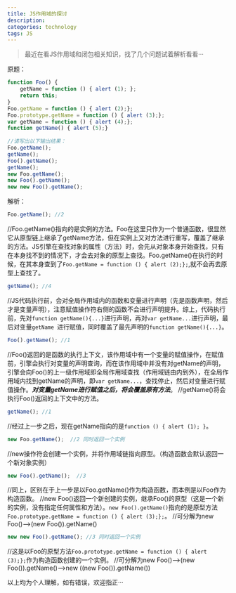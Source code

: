 ```yaml
---
title: JS作用域的探讨
description: 
categories: technology
tags: JS
---
```


> 最近在看JS作用域和闭包相关知识，找了几个问题试着解析看看···

原题：
```javascript
function Foo() {
    getName = function () { alert (1); };
    return this;
}
Foo.getName = function () { alert (2);};
Foo.prototype.getName = function () { alert (3);};
var getName = function () { alert (4);};
function getName() { alert (5);}
 
//请写出以下输出结果：
Foo.getName();
getName();
Foo().getName();
getName();
new Foo.getName();
new Foo().getName();
new new Foo().getName();
```

解析：
```javascript
Foo.getName(); //2
```
//Foo.getName()指向的是实例的方法。Foo在这里只作为一个普通函数，很显然它从原型链上继承了getName方法，但在实例上又对方法进行重写，覆盖了继承的方法。JS引擎在查找对象的属性（方法）时，会先从对象本身开始查找，只有在本身找不到的情况下，才会去对象的原型上查找。Foo.getName()在执行的时候，在其本身查到了```Foo.getName = function () { alert (2);};```,就不会再去原型上查找了。
```javascript
getName(); //4
```
//JS代码执行前，会对全局作用域内的函数和变量进行声明（先是函数声明，然后才是变量声明），注意赋值操作符右侧的函数不会进行声明提升。综上，代码执行前，先对```function getName(){...}```进行声明，再对```var getName...```进行声明，最后对变量```getName ```进行赋值，同时覆盖了最先声明的```function getName(){...}```。
```javascript
Foo().getName(); //1
```
//Foo()返回的是函数的执行上下文，该作用域中有一个变量的赋值操作，在赋值前，引擎会执行对变量的声明查询，而在该作用域中并没有对getName的声明，引擎会向Foo()的上一级作用域即全局作用域查找（作用域链由内到外），在全局作用域内找到getName的声明，即```var getName...```，查找停止，然后对变量进行赋值操作。***对变量getName进行赋值之后，将会覆盖原有方法***。
//getName()将会执行Foo()返回的上下文中的方法。
```javascript
getName(); //1
```
//经过上一步之后，现在getName指向的是```function () { alert (1); }```。
```javascript
new Foo.getName();  //2 同时返回一个实例
```
//new操作符会创建一个实例，并将作用域链指向原型。（构造函数会默认返回一个新对象实例）
```javascript
new Foo().getName();  //3
```
//同上，区别在于上一步是以Foo.getName()作为构造函数，而本例是以Foo作为构造函数。
//new Foo()返回一个新创建的实例，继承Foo()的原型（这是一个新的实例，没有指定任何属性和方法）。```new Foo().getName()```指向的是原型方法```Foo.prototype.getName = function () { alert (3);};```。
//可分解为new Foo()-->(new Foo()).getName()
```javascript
new new Foo().getName(); //3 同时返回一个实例
```
//这是以Foo的原型方法```Foo.prototype.getName = function () { alert (3);};```作为构造函数创建的一个实例。
//可分解为new Foo()-->(new Foo()).getName()-->new ((new Foo()).getName())

以上均为个人理解，如有错误，欢迎指正···